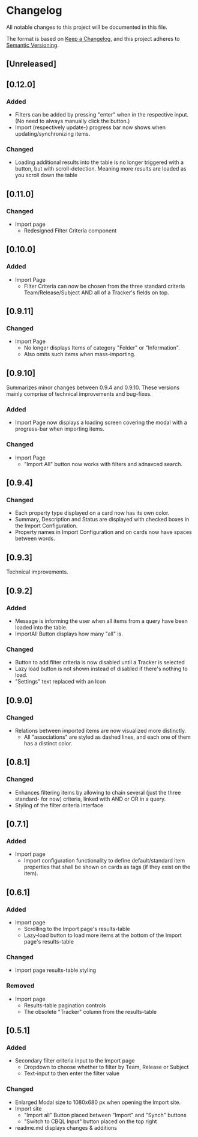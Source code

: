 # Changelog
All notable changes to this project will be documented in this file.

The format is based on [Keep a Changelog](https://keepachangelog.com/en/1.0.0/),
and this project adheres to [Semantic Versioning](https://semver.org/spec/v2.0.0.html).

## [Unreleased]

## [0.12.0]

### Added

- Filters can be added by pressing "enter" when in the respective input. (No need to always manually click the button.)
- Import (respectively update-) progress bar now shows when updating/synchronizing items.

### Changed

- Loading additional results into the table is no longer triggered with a button, but with scroll-detection. Meaning more results are loaded as you scroll down the table

## [0.11.0]

### Changed
- Import page
  - Redesigned Filter Criteria component

## [0.10.0]

### Added
- Import Page
  - Filter Criteria can now be chosen from the three standard criteria Team/Release/Subject AND all of a Tracker's fields on top.

## [0.9.11]

### Changed
- Import Page
  - No longer displays Items of category "Folder" or "Information".
  - Also omits such items when mass-importing.

## [0.9.10]

Summarizes minor changes between 0.9.4 and 0.9.10. These versions mainly comprise of technical improvements and bug-fixes.

### Added
- Import Page now displays a loading screen covering the modal with a progress-bar when importing items.

### Changed
- Import Page
  - "Import All" button now works with filters and adnavced search.

## [0.9.4]
### Changed
- Each property type displayed on a card now has its own color.
- Summary, Description and Status are displayed with checked boxes in the Import Configuration.
- Property names in Import Configuration and on cards now have spaces between words.

## [0.9.3]

Technical improvements.

## [0.9.2]

### Added
- Message is informing the user when all items from a query have been loaded into the table.
- ImportAll Button displays how many "all" is.

### Changed
- Button to add filter criteria is now disabled until a Tracker is selected
- Lazy load button is not shown instead of disabled if there's nothing to load.
- "Settings" text replaced with an Icon

## [0.9.0]

### Changed
- Relations between imported items are now visualized more distinctly.  
  - All "associations" are styled as dashed lines, and each one of them has a distinct color.

## [0.8.1]

### Changed
- Enhances filtering items by allowing to chain several (just the three standard- for now) criteria, linked with AND or OR in a query.
- Styling of the filter criteria interface

## [0.7.1]

### Added
- Import page 
  - Import configuration functionality to define default/standard item properties that shall be shown on cards as tags (if they exist on the item).

## [0.6.1]

### Added
- Import page 
  - Scrolling to the Import page's results-table
  - Lazy-load button to load more items at the bottom of the Import page's results-table

### Changed
- Import page results-table styling

### Removed
- Import page
  - Results-table pagination controls
  - The obsolete "Tracker" column from the results-table

## [0.5.1]

### Added
- Secondary filter criteria input to the Import page
    - Dropdown to choose whether to filter by Team, Release or Subject
    - Text-input to then enter the filter value

### Changed
- Enlarged Modal size to 1080x680 px when opening the Import site.
- Import site
    - "Import all" Button placed between "Import" and "Synch" buttons
    - "Switch to CBQL Input" button placed on the top right
- readme.md displays changes & additions

